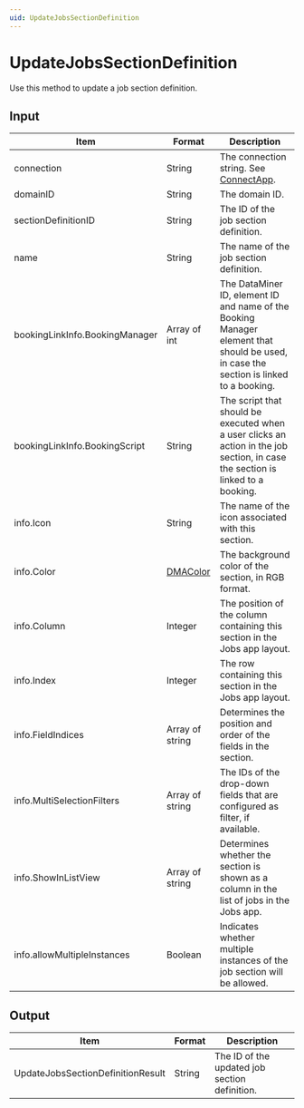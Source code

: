 ```yaml
---
uid: UpdateJobsSectionDefinition
---
```


# UpdateJobsSectionDefinition

Use this method to update a job section definition.

## Input

| Item | Format | Description |
|--|--|--|
| connection | String | The connection string. See [ConnectApp](xref:ConnectApp). |
| domainID | String | The domain ID. |
| sectionDefinitionID | String | The ID of the job section definition. |
| name | String | The name of the job section definition. |
| bookingLinkInfo.BookingManager | Array of int | The DataMiner ID, element ID and name of the Booking Manager element that should be used, in case the section is linked to a booking. |
| bookingLinkInfo.BookingScript | String | The script that should be executed when a user clicks an action in the job section, in case the section is linked to a booking. |
| info.Icon | String | The name of the icon associated with this section. |
| info.Color | [DMAColor](xref:DMAColor) | The background color of the section, in RGB format. |
| info.Column | Integer | The position of the column containing this section in the Jobs app layout. |
| info.Index | Integer | The row containing this section in the Jobs app layout. |
| info.FieldIndices | Array of string | Determines the position and order of the fields in the section. |
| info.MultiSelectionFilters | Array of string | The IDs of the drop-down fields that are configured as filter, if available. |
| info.ShowInListView | Array of string | Determines whether the section is shown as a column in the list of jobs in the Jobs app. |
| info.allowMultipleInstances | Boolean | Indicates whether multiple instances of the job section will be allowed. |

## Output

| Item                              | Format | Description                                   |
|-----------------------------------|--------|-----------------------------------------------|
| UpdateJobsSectionDefinitionResult | String | The ID of the updated job section definition. |
